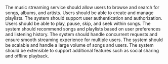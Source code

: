 The music streaming service should allow users to browse and search for songs, albums, and artists.
Users should be able to create and manage playlists.
The system should support user authentication and authorization.
Users should be able to play, pause, skip, and seek within songs.
The system should recommend songs and playlists based on user preferences and listening history.
The system should handle concurrent requests and ensure smooth streaming experience for multiple users.
The system should be scalable and handle a large volume of songs and users.
The system should be extensible to support additional features such as social sharing and offline playback.